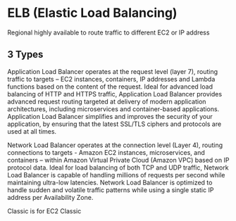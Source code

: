 # ELB (Elastic Load Balancing)

Regional highly available to route traffic to different EC2 or IP address

## 3 Types

Application Load Balancer operates at the request level (layer 7), routing traffic to targets – EC2 instances, containers, IP addresses and Lambda functions based on the content of the request. Ideal for advanced load balancing of HTTP and HTTPS traffic, Application Load Balancer provides advanced request routing targeted at delivery of modern application architectures, including microservices and container-based applications. Application Load Balancer simplifies and improves the security of your application, by ensuring that the latest SSL/TLS ciphers and protocols are used at all times.

Network Load Balancer operates at the connection level (Layer 4), routing connections to targets - Amazon EC2 instances, microservices, and containers – within Amazon Virtual Private Cloud (Amazon VPC) based on IP protocol data. Ideal for load balancing of both TCP and UDP traffic, Network Load Balancer is capable of handling millions of requests per second while maintaining ultra-low latencies. Network Load Balancer is optimized to handle sudden and volatile traffic patterns while using a single static IP address per Availability Zone.

Classic is for EC2 Classic